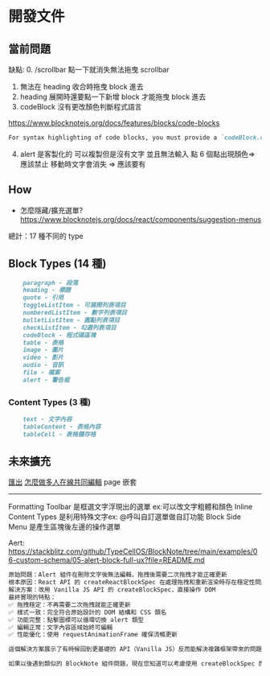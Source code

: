 # 開發文件

## 當前問題

缺點: 0. /scrollbar 點一下就消失無法拖曳 scrollbar

1. 無法在 heading 收合時拖曳 block 進去
2. heading 展開時還要點一下新增 block 才能拖曳 block 進去
3. codeBlock 沒有更改顏色判斷程式語言

<https://www.blocknotejs.org/docs/features/blocks/code-blocks>

```md
For syntax highlighting of code blocks, you must provide a `codeBlock.createHighlighter` function
```

4. alert 是客製化的
   可以複製但是沒有文字 並且無法輸入
   點 6 個點出現顏色=> 應該禁止
   移動時文字會消失 => 應該要有

## How

- 怎麼隱藏/擴充選單?
<https://www.blocknotejs.org/docs/react/components/suggestion-menus>

總計：17 種不同的 type

## Block Types (14 種)

```md
    paragraph - 段落
    heading - 標題
    quote - 引用
    toggleListItem - 可展開列表項目
    numberedListItem - 數字列表項目
    bulletListItem - 圓點列表項目
    checkListItem - 勾選列表項目
    codeBlock - 程式碼區塊
    table - 表格
    image - 圖片
    video - 影片
    audio - 音訊
    file - 檔案
    alert - 警告框
```

### Content Types (3 種)

```md
    text - 文字內容
    tableContent - 表格內容
    tableCell - 表格儲存格
```

## 未來擴充

[匯出](https://www.blocknotejs.org/docs/foundations/supported-formats#export-only)
[怎麼做多人在線共同編輯](https://www.blocknotejs.org/docs/features/collaboration)
page 嵌套

---

Formatting Toolbar 是框選文字浮現出的選單 ex:可以改文字粗體和顏色
Inline Content Types 是利用特殊文字ex: @呼叫自訂選單做自訂功能
Block Side Menu 是產生區塊後左邊的操作選單

Aert:
<https://stackblitz.com/github/TypeCellOS/BlockNote/tree/main/examples/06-custom-schema/05-alert-block-full-ux?file=README.md>


```md
原始問題：Alert 組件在刪除文字後無法編輯，拖拽後需要二次拖拽才能正確更新
根本原因：React API 的 createReactBlockSpec 在處理拖拽和重新渲染時存在穩定性問題
解決方案：改用 Vanilla JS API 的 createBlockSpec，直接操作 DOM
最終實現的特點：
✅ 拖拽穩定：不再需要二次拖拽就能正確更新
✅ 樣式一致：完全符合原始設計的 DOM 結構和 CSS 類名
✅ 功能完整：點擊圖標可以循環切換 alert 類型
✅ 編輯正常：文字內容區域始終可編輯
✅ 性能優化：使用 requestAnimationFrame 確保流暢更新

這個解決方案展示了有時候回到更基礎的 API（Vanilla JS）反而能解決複雜框架帶來的問題。BlockNote 的 Vanilla JS API 更穩定，特別是在處理拖拽等複雜交互時。

如果以後遇到類似的 BlockNote 組件問題，現在您知道可以考慮使用 createBlockSpec 而不是 createReactBlockSpec 來獲得更好的穩定性！
```